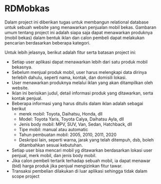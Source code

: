 # RDMobkas
Dalam project ini diberikan tugas untuk membangun relational database untuk sebuah website yang menawarkan penjualan mobil bekas. Gambaran umum tentang project ini adalah siapa saja dapat menawarkan produknya (mobil bekas) dalam bentuk iklan dan calon pembeli dapat melakukan pencarian berdasarkan beberapa kategori. 

Untuk lebih jelasnya, berikut adalah fitur serta batasan project ini:
* Setiap user aplikasi dapat menawarkan lebih dari satu produk mobil bekasnya.
* Sebelum menjual produk mobil, user harus melengkapi data dirinya terlebih dahulu, seperti nama, kontak, dan domisili lokasi.
* User menawarkan produknya melalui iklan yang akan ditampilkan oleh website.
* Iklan ini berisikan judul, detail informasi produk yang ditawarkan, serta kontak penjual.
* Beberapa informasi yang harus ditulis dalam iklan adalah sebagai berikut
  * merek mobil: Toyota, Daihatsu, Honda, dll
  * Model: Toyota Yaris, Toyota Calya, Daihatsu Ayla, dll
  * Jenis body mobil: MPV, SUV, Van, Sedan, Hatchback, dll
  * Tipe mobil: manual atau automatic
  * Tahun pembuatan mobil: 2005, 2010, 2011, 2020 
  * Deskripsi lain, seperti warna, jarak yang telah ditempuh, dsb,  boleh ditambahkan sesuai kebutuhan.
* Setiap user bisa mencari mobil yg ditawarkan berdasarkan lokasi user penjual, merk mobil, dan jenis body mobil.
* Jika calon pembeli tertarik terhadap sebuah mobil, ia dapat menawar (bid) harga produk jika penjual mengizinkan fitur tawar. 
* Transaksi pembelian dilakukan di luar aplikasi sehingga tidak dalam scope project
